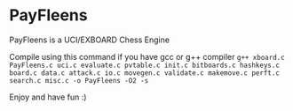 # PayFleens
PayFleens is a UCI/EXBOARD Chess Engine

Compile using this command if you have gcc or g++ compiler
`g++ xboard.c PayFleens.c uci.c evaluate.c pvtable.c init.c bitboards.c hashkeys.c board.c data.c attack.c io.c movegen.c validate.c makemove.c perft.c search.c misc.c -o PayFleens -O2 -s`

Enjoy and have fun :)
